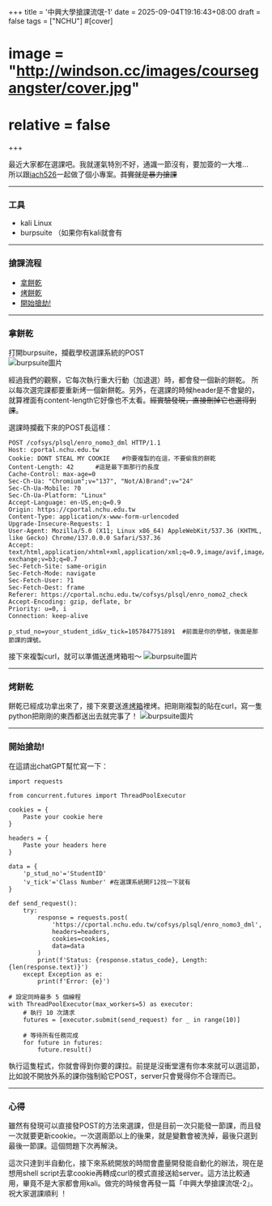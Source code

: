 +++
title = '中興大學搶課流氓-1'
date = 2025-09-04T19:16:43+08:00
draft = false
tags = ["NCHU"]
#[cover]
#   image = "http://windson.cc/images/coursegangster/cover.jpg"
#   relative = false
+++


最近大家都在選課吧。我就運氣特別不好，通識一節沒有，要加簽的一大堆...  
所以跟[iach526](https://iach.cc)一起做了個小專案。~~其實就是暴力搶課~~ 
<!--more-->
---
### 工具
- kali Linux
- burpsuite （如果你有kali就會有
---
### 搶課流程
- [拿餅乾](/post/coursegangster/coursegangster-1/#拿餅乾)
- [烤餅乾](/post/coursegangster/coursegangster-1/#烤餅乾)
- [開始搶劫!](/post/coursegangster/coursegangster-1/#開始搶劫)

---
### 拿餅乾  
打開burpsuite，攔截學校選課系統的POST  
![burpsuite圖片](/images/coursegnagster/coursegangster-1.png)  

經過我們的觀察，它每次執行重大行動（加退選）時，都會發一個新的餅乾。
所以每次選完課都要重新烤一個新餅乾。另外，在選課的時候header是不會變的，就算裡面有content-length它好像也不太看。~~經實驗發現，直接刪掉它也選得到課~~。
  
選課時攔截下來的POST長這樣：
```
POST /cofsys/plsql/enro_nomo3_dml HTTP/1.1
Host: cportal.nchu.edu.tw
Cookie: DONT STEAL MY COOKIE　　#你要複製的在這，不要偷我的餅乾
Content-Length: 42      #這是最下面那行的長度
Cache-Control: max-age=0
Sec-Ch-Ua: "Chromium";v="137", "Not/A)Brand";v="24"
Sec-Ch-Ua-Mobile: ?0
Sec-Ch-Ua-Platform: "Linux"
Accept-Language: en-US,en;q=0.9
Origin: https://cportal.nchu.edu.tw
Content-Type: application/x-www-form-urlencoded
Upgrade-Insecure-Requests: 1
User-Agent: Mozilla/5.0 (X11; Linux x86_64) AppleWebKit/537.36 (KHTML, like Gecko) Chrome/137.0.0.0 Safari/537.36
Accept: text/html,application/xhtml+xml,application/xml;q=0.9,image/avif,image/webp,image/apng,*/*;q=0.8,application/signed-exchange;v=b3;q=0.7
Sec-Fetch-Site: same-origin
Sec-Fetch-Mode: navigate
Sec-Fetch-User: ?1
Sec-Fetch-Dest: frame
Referer: https://cportal.nchu.edu.tw/cofsys/plsql/enro_nomo2_check
Accept-Encoding: gzip, deflate, br
Priority: u=0, i
Connection: keep-alive

p_stud_no=your_student_id&v_tick=1057847751891  #前面是你的學號，後面是那節課的課號。

```
接下來複製curl，就可以準備送進烤箱啦～
![burpsuite圖片](/images/coursegangster/copycurl.png) 

---
### 烤餅乾  
餅乾已經成功拿出來了，接下來要送進[烤箱](https://curlconverter.com/python/)裡烤。把剛剛複製的貼在curl，寫一隻python把剛剛的東西都送出去就完事了！
![burpsuite圖片](/images/coursegangster/curltopython.png)

---

### 開始搶劫!
在這請出chatGPT幫忙寫一下：  
```
import requests

from concurrent.futures import ThreadPoolExecutor

cookies = {
    Paste your cookie here
}

headers = {
    Paste your headers here
}

data = {
    'p_stud_no'='StudentID'    
    'v_tick'='Class Number' #在選課系統開F12找一下就有
}

def send_request():
    try:
        response = requests.post(
            'https://cportal.nchu.edu.tw/cofsys/plsql/enro_nomo3_dml',
            headers=headers,
            cookies=cookies,
            data=data
        )
        print(f'Status: {response.status_code}, Length: {len(response.text)}')
    except Exception as e:
        print(f'Error: {e}')

# 設定同時最多 5 個線程
with ThreadPoolExecutor(max_workers=5) as executor:
    # 執行 10 次請求
    futures = [executor.submit(send_request) for _ in range(10)]

    # 等待所有任務完成
    for future in futures:
        future.result()
```

執行這隻程式，你就會得到你要的課拉。前提是沒衝堂還有你本來就可以選這節，比如說不開放外系的課你強制給它POST，server只會覺得你不合理而已。  

---

### 心得
雖然有發現可以直接發POST的方法來選課，但是目前一次只能發一節課，而且發一次就要更新cookie。一次選兩節以上的後果，就是變數會被洗掉，最後只選到最後一節課。這個問題下次再解決。

這次只達到半自動化，接下來系統開放的時間會盡量開發能自動化的辦法，現在是想用shell script去拿cookie再轉成curl的模式直接送給server。這方法比較通用，畢竟不是大家都會用kali。做完的時候會再發一篇「中興大學搶課流氓-2」。祝大家選課順利 ！
